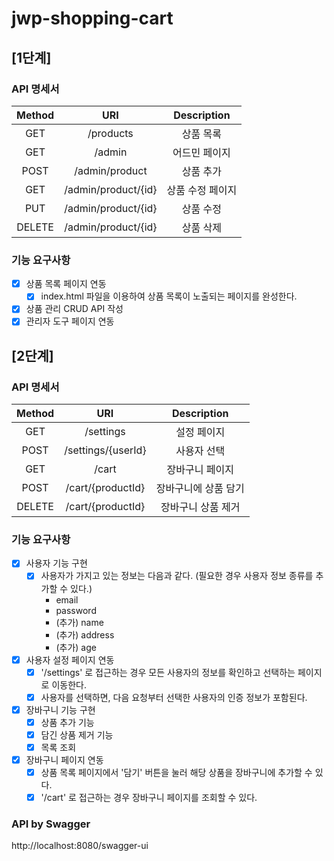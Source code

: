 # jwp-shopping-cart

## [1단계]

### API 명세서

| Method |         URI         | Description |
|:------:|:-------------------:|:-----------:|
|  GET   |      /products      |    상품 목록    |
|  GET   |       /admin        |   어드민 페이지   |
|  POST  |   /admin/product    |    상품 추가    |
|  GET   | /admin/product/{id} |  상품 수정 페이지  |
|  PUT   | /admin/product/{id} |    상품 수정    |
| DELETE | /admin/product/{id} |    상품 삭제    |

### 기능 요구사항

- [x] 상품 목록 페이지 연동
    - [x] index.html 파일을 이용하여 상품 목록이 노출되는 페이지를 완성한다.
- [x] 상품 관리 CRUD API 작성
- [x] 관리자 도구 페이지 연동

## [2단계]

### API 명세서

| Method |        URI         | Description |
|:------:|:------------------:|:-----------:|
|  GET   |     /settings      |   설정 페이지    |
|  POST  | /settings/{userId} |   사용자 선택    |
|  GET   |       /cart        |  장바구니 페이지   |
|  POST  | /cart/{productId}  | 장바구니에 상품 담기 |
| DELETE | /cart/{productId}  | 장바구니 상품 제거  |

### 기능 요구사항

- [x] 사용자 기능 구현
    - [x] 사용자가 가지고 있는 정보는 다음과 같다. (필요한 경우 사용자 정보 종류를 추가할 수 있다.)
        - email
        - password
        - (추가) name
        - (추가) address
        - (추가) age
- [x] 사용자 설정 페이지 연동
    - [x] '/settings' 로 접근하는 경우 모든 사용자의 정보를 확인하고 선택하는 페이지로 이동한다.
    - [x] 사용자를 선택하면, 다음 요청부터 선택한 사용자의 인증 정보가 포함된다.
- [x] 장바구니 기능 구현
    - [x] 상품 추가 기능
    - [x] 담긴 상품 제거 기능
    - [x] 목록 조회
- [x] 장바구니 페이지 연동
    - [x] 상품 목록 페이지에서 '담기' 버튼을 눌러 해당 상품을 장바구니에 추가할 수 있다.
    - [x] '/cart' 로 접근하는 경우 장바구니 페이지를 조회할 수 있다.

### API by Swagger

http://localhost:8080/swagger-ui
